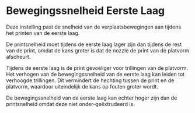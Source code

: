 Bewegingssnelheid Eerste Laag
====
Deze instelling past de snelheid van de verplaatsbewegingen aan tijdens het printen van de eerste laag.

De printsnelheid moet tijdens de eerste laag lager zijn dan tijdens de rest van de print, omdat de kans groter is dat de nozzle de print van de platvorm afscheurt.

Tijdens de eerste laag is de print gevoeliger voor trillingen van de platvorm. Het verhogen van de bewegingssnelheid van de eerste laag kan leiden tot verhoogde trillingen. Dit vermindert de hechting tussen de print en de platvorm, waardoor uiteindelijk de kans op fouten groter wordt.

De bewegingssnelheid van de eerste laag kan echter hoger zijn dan de printsnelheid omdat deze niet onder-geëxtrudeerd is.